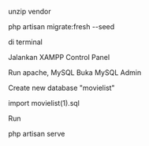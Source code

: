 unzip vendor

php artisan migrate:fresh --seed

di terminal

Jalankan XAMPP Control Panel

Run apache, MySQL Buka MySQL Admin

Create new database "movielist"

import movielist(1).sql

Run

php artisan serve
